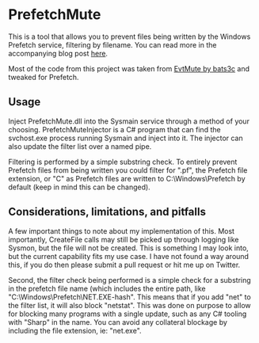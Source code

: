 # PrefetchMute
This is a tool that allows you to prevent files being written by the Windows Prefetch service, filtering by filename. You can read more in the accompanying blog post [here](https://passthehashbrowns.github.io/muting-prefetch/).

Most of the code from this project was taken from [EvtMute by bats3c](https://github.com/bats3c/EvtMute) and tweaked for Prefetch.

## Usage
Inject PrefetchMute.dll into the Sysmain service through a method of your choosing. PrefetchMuteInjector is a C# program that can find the svchost.exe process running Sysmain and inject into it. The injector can also update the filter list over a named pipe.

Filtering is performed by a simple substring check. To entirely prevent Prefetch files from being written you could filter for ".pf", the Prefetch file extension, or "C" as Prefetch files are written to C:\Windows\Prefetch by default (keep in mind this can be changed).

## Considerations, limitations, and pitfalls
A few important things to note about my implementation of this. Most importantly, CreateFile calls may still be picked up through logging like Sysmon, but the file will not be created. This is something I may look into, but the current capability fits my use case. I have not found a way around this, if you do then please submit a pull request or hit me up on Twitter. 

Second, the filter check being performed is a simple check for a substring in the prefetch file name (which includes the entire path, like "C:\Windows\Prefetch\NET.EXE-hash". This means that if you add "net" to the filter list, it will also block "netstat". This was done on purpose to allow for blocking many programs with a single update, such as any C# tooling with "Sharp" in the name. You can avoid any collateral blockage by including the file extension, ie: "net.exe".
